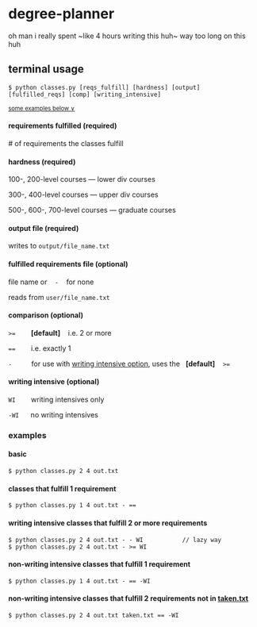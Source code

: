 # degree-planner

oh man i really spent ~like 4 hours writing this huh~ way too long on this huh


## terminal usage

```
$ python classes.py [reqs_fulfill] [hardness] [output] [fulfilled_reqs] [comp] [writing_intensive]
```

<sup>[some examples below &or;](#examples)<sup>


#### requirements fulfilled (required)
\# of requirements the classes fulfill


#### hardness (required)

100-, 200-level courses — lower div courses 

300-, 400-level courses — upper div courses 

500-, 600-, 700-level courses — graduate courses


#### output file (required)

writes to `output/file_name.txt`


#### fulfilled requirements file (optional)

file name or &nbsp;&nbsp; `-` &nbsp;&nbsp; for none

reads from `user/file_name.txt`


#### comparison (optional)

`>=` &nbsp;&nbsp;&nbsp;&nbsp;&nbsp;&nbsp; **\[default]** &nbsp;&nbsp; i.e. 2 or more

`==` &nbsp;&nbsp;&nbsp;&nbsp;&nbsp;&nbsp; i.e. exactly 1

`-` &nbsp;&nbsp;&nbsp;&nbsp;&nbsp;&nbsp;&nbsp;&nbsp; for use with [writing intensive option](#writing-intensive), uses the  &nbsp; **\[default]** &nbsp;&nbsp; `>=`


#### writing intensive (optional)

`WI` &nbsp;&nbsp;&nbsp;&nbsp;&nbsp;&nbsp; writing intensives only

`-WI` &nbsp;&nbsp;&nbsp;&nbsp; no writing intensives



### examples

#### basic

```
$ python classes.py 2 4 out.txt
```


#### classes that fulfill 1 requirement
```
$ python classes.py 1 4 out.txt - == 
```


#### writing intensive classes that fulfill 2 or more requirements 
```
$ python classes.py 2 4 out.txt - - WI           // lazy way
$ python classes.py 2 4 out.txt - >= WI
```


#### non-writing intensive classes that fulfill 1 requirement
```
$ python classes.py 1 4 out.txt - == -WI
```


#### non-writing intensive classes that fulfill 2 requirements not in [taken.txt](user/taken.txt)
```
$ python classes.py 2 4 out.txt taken.txt == -WI
```
